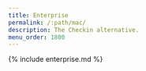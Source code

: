 ```yaml
---
title: Enterprise
permalink: /:path/mac/
description: The Checkin alternative.
menu_order: 1800
---
```


{% include enterprise.md %}
